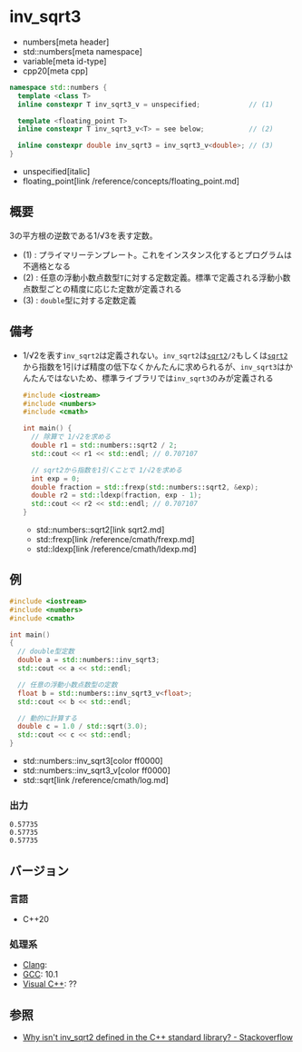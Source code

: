 # inv_sqrt3
* numbers[meta header]
* std::numbers[meta namespace]
* variable[meta id-type]
* cpp20[meta cpp]

```cpp
namespace std::numbers {
  template <class T>
  inline constexpr T inv_sqrt3_v = unspecified;            // (1)

  template <floating_point T>
  inline constexpr T inv_sqrt3_v<T> = see below;           // (2)

  inline constexpr double inv_sqrt3 = inv_sqrt3_v<double>; // (3)
}
```
* unspecified[italic]
* floating_point[link /reference/concepts/floating_point.md]

## 概要
3の平方根の逆数である1/√3を表す定数。

- (1) : プライマリーテンプレート。これをインスタンス化するとプログラムは不適格となる
- (2) : 任意の浮動小数点数型`T`に対する定数定義。標準で定義される浮動小数点数型ごとの精度に応じた定数が定義される
- (3) : `double`型に対する定数定義


## 備考
- 1/√2を表す`inv_sqrt2`は定義されない。`inv_sqrt2`は[`sqrt2`](sqrt2.md)`/2`もしくは[`sqrt2`](sqrt2.md)から指数を1引けば精度の低下なくかんたんに求められるが、`inv_sqrt3`はかんたんではないため、標準ライブラリでは`inv_sqrt3`のみが定義される
    ```cpp
    #include <iostream>
    #include <numbers>
    #include <cmath>

    int main() {
      // 除算で 1/√2を求める
      double r1 = std::numbers::sqrt2 / 2;
      std::cout << r1 << std::endl; // 0.707107

      // sqrt2から指数を1引くことで 1/√2を求める
      int exp = 0;
      double fraction = std::frexp(std::numbers::sqrt2, &exp);
      double r2 = std::ldexp(fraction, exp - 1);
      std::cout << r2 << std::endl; // 0.707107
    }
    ```
    * std::numbers::sqrt2[link sqrt2.md]
    * std::frexp[link /reference/cmath/frexp.md]
    * std::ldexp[link /reference/cmath/ldexp.md]


## 例
```cpp example
#include <iostream>
#include <numbers>
#include <cmath>

int main()
{
  // double型定数
  double a = std::numbers::inv_sqrt3;
  std::cout << a << std::endl;

  // 任意の浮動小数点数型の定数
  float b = std::numbers::inv_sqrt3_v<float>;
  std::cout << b << std::endl;

  // 動的に計算する
  double c = 1.0 / std::sqrt(3.0);
  std::cout << c << std::endl;
}
```
* std::numbers::inv_sqrt3[color ff0000]
* std::numbers::inv_sqrt3_v[color ff0000]
* std::sqrt[link /reference/cmath/log.md]

### 出力
```
0.57735
0.57735
0.57735
```

## バージョン
### 言語
- C++20

### 処理系
- [Clang](/implementation.md#clang):
- [GCC](/implementation.md#gcc): 10.1
- [Visual C++](/implementation.md#visual_cpp): ??


## 参照
- [Why isn't inv_sqrt2 defined in the C++ standard library? - Stackoverflow](https://stackoverflow.com/questions/61900861/why-isnt-inv-sqrt2-defined-in-the-c-standard-library)
